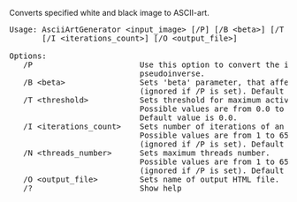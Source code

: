 Converts specified white and black image to ASCII-art.
<pre>
Usage: AsciiArtGenerator &lt;input_image&gt; [/P] [/B &lt;beta&gt;] [/T &lt;threshold&gt;] 
       [/I &lt;iterations_count&gt;] [/O &lt;output_file&gt;]

Options:
   /P                       Use this option to convert the image using the
                            pseudoinverse.
   /B &lt;beta&gt;                Sets 'beta' parameter, that affects cost function
                            (ignored if /P is set). Default value is 2.0.
   /T &lt;threshold&gt;           Sets threshold for maximum activation values.
                            Possible values are from 0.0 to 1.0.
                            Default value is 0.0.
   /I &lt;iterations_count&gt;    Sets number of iterations of an algorithm.
                            Possible values are from 1 to 65535
                            (ignored if /P is set). Default value is 100.
   /N &lt;threads_number&gt;      Sets maximum threads number.
                            Possible values are from 1 to 65535
                            (ignored if /P is set). Default value is 1.
   /O &lt;output_file&gt;         Sets name of output HTML file.
   /?                       Show help
</pre>
